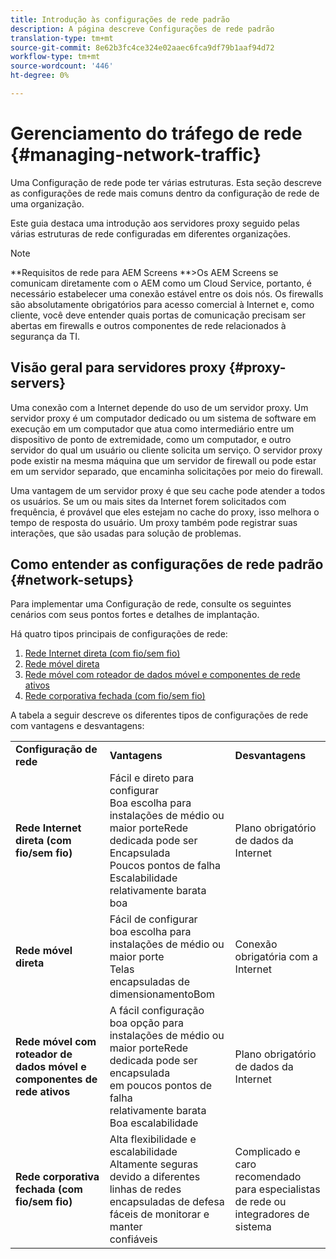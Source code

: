 ```yaml
---
title: Introdução às configurações de rede padrão
description: A página descreve Configurações de rede padrão
translation-type: tm+mt
source-git-commit: 8e62b3fc4ce324e02aaec6fca9df79b1aaf94d72
workflow-type: tm+mt
source-wordcount: '446'
ht-degree: 0%

---
```



# Gerenciamento do tráfego de rede {#managing-network-traffic}

Uma Configuração de rede pode ter várias estruturas. Esta seção descreve as configurações de rede mais comuns dentro da configuração de rede de uma organização.

Este guia destaca uma introdução aos servidores proxy seguido pelas várias estruturas de rede configuradas em diferentes organizações.

>[!NOTE]
>**Requisitos de rede para AEM Screens **>Os AEM Screens se comunicam diretamente com o AEM como um Cloud Service, portanto, é necessário estabelecer uma conexão estável entre os dois nós. Os firewalls são absolutamente obrigatórios para acesso comercial à Internet e, como cliente, você deve entender quais portas de comunicação precisam ser abertas em firewalls e outros componentes de rede relacionados à segurança da TI.

## Visão geral para servidores proxy {#proxy-servers}

Uma conexão com a Internet depende do uso de um servidor proxy. Um servidor proxy é um computador dedicado ou um sistema de software em execução em um computador que atua como intermediário entre um dispositivo de ponto de extremidade, como um computador, e outro servidor do qual um usuário ou cliente solicita um serviço. O servidor proxy pode existir na mesma máquina que um servidor de firewall ou pode estar em um servidor separado, que encaminha solicitações por meio do firewall.

Uma vantagem de um servidor proxy é que seu cache pode atender a todos os usuários. Se um ou mais sites da Internet forem solicitados com frequência, é provável que eles estejam no cache do proxy, isso melhora o tempo de resposta do usuário. Um proxy também pode registrar suas interações, que são usadas para solução de problemas.

## Como entender as configurações de rede padrão {#network-setups}

Para implementar uma Configuração de rede, consulte os seguintes cenários com seus pontos fortes e detalhes de implantação.

Há quatro tipos principais de configurações de rede:

1. [Rede Internet direta (com fio/sem fio)](/help/using/direct-internet-network.md)
1. [Rede móvel direta](/help/using/mobile-network.md)
1. [Rede móvel com roteador de dados móvel e componentes de rede ativos](/help/using/mobile-network-router.md)
1. [Rede corporativa fechada (com fio/sem fio)](/help/using/enclosed-corporate-network.md)

A tabela a seguir descreve os diferentes tipos de configurações de rede com vantagens e desvantagens:

<table>
 <tbody>
  <tr>
   <td><strong>Configuração de rede</strong></td>
   <td><strong>Vantagens</strong></td>
   <td><strong>Desvantagens</strong></td>
  </tr>
  <tr>
   <td><strong>Rede Internet direta (com fio/sem fio)</strong></td>
   <td>Fácil e direto para configurar<br>Boa escolha para instalações de médio ou maior porteRede<br>dedicada pode ser Encapsulada<br>Poucos pontos de falha<br>Escalabilidade relativamente barata<br>boa</td>
   <td>Plano obrigatório de dados da Internet </td>
  </tr>
    <tr>
   <td><strong>Rede móvel direta</strong></td>
   <td>Fácil de configurar<br>boa escolha para instalações de médio ou maior porte<br>Telas<br>encapsuladas de dimensionamentoBom
</td>
   <td>Conexão obrigatória com a Internet</td>
  </tr>
    <tr>
<tr>
   <td><strong>Rede móvel com roteador de dados móvel e componentes de rede ativos</strong></td>
   <td>A fácil configuração<br>boa opção para instalações de médio ou maior porteRede<br>dedicada pode ser encapsulada<br>em poucos pontos de falha<br>relativamente barata<br>Boa escalabilidade</br></td>
   <td>Plano obrigatório de dados da Internet</td>
  </tr>
    <tr>

<td><strong>Rede corporativa fechada (com fio/sem fio)</strong></td>
   <td>Alta flexibilidade e escalabilidade<br>Altamente seguras devido a diferentes linhas de redes<br>encapsuladas de defesa<br>fáceis de monitorar e manter<br>confiáveis</td>
   <td>Complicado e caro<br>recomendado para especialistas de rede ou integradores de sistema</td>
  </tr>
  </tr>
 </tbody>
</table>


